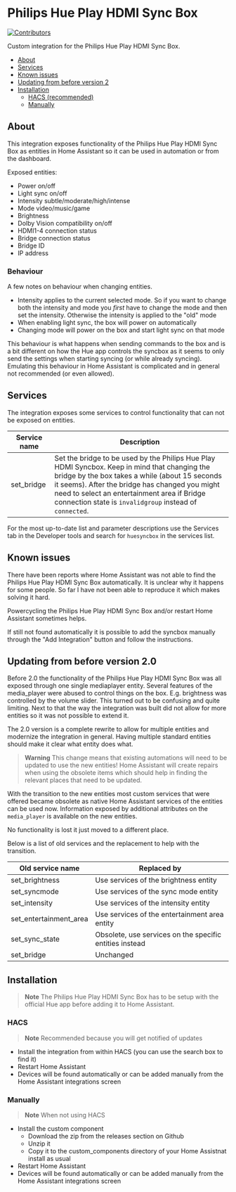 # Philips Hue Play HDMI Sync Box

[![Contributors](https://img.shields.io/github/contributors/mvdwetering/huesyncbox.svg)](https://github.com/mvdwetering/huesyncbox/graphs/contributors)

Custom integration for the Philips Hue Play HDMI Sync Box.

- [About](#about)
- [Services](#services)
- [Known issues](#known-issues)
- [Updating from before version 2](#updating-from-before-version-20)
- [Installation](#installation)
  - [HACS (recommended)](#hacs)
  - [Manually](#manually)

## About

This integration exposes functionality of the Philips Hue Play HDMI Sync Box as entities in Home Assistant so it can be used in automation or from the dashboard.

Exposed entities:

* Power on/off
* Light sync on/off
* Intensity subtle/moderate/high/intense
* Mode video/music/game
* Brightness
* Dolby Vision compatibility on/off
* HDMI1-4 connection status
* Bridge connection status
* Bridge ID
* IP address

### Behaviour

A few notes on behaviour when changing entities.

* Intensity applies to the current selected mode. So if you want to change both the intensity and mode you _first_ have to change the mode and then set the intensity. Otherwise the intensity is applied to the "old" mode
* When enabling light sync, the box will power on automatically
* Changing mode will power on the box and start light sync on that mode

This behaviour is what happens when sending commands to the box and is a bit different on how the Hue app controls the syncbox as it seems to only send the settings when starting syncing (or while already syncing). Emulating this behaviour in Home Assistant is complicated and in general not recommended (or even allowed).


## Services

The integration exposes some services to control functionality that can not be exposed on entities.

| Service name | Description |
|---|---|
| set_bridge | Set the bridge to be used by the Philips Hue Play HDMI Syncbox. Keep in mind that changing the bridge by the box takes a while (about 15 seconds it seems). After the bridge has changed you might need to select an entertainment area if Bridge connection state is `invalidgroup` instead of `connected`. |

For the most up-to-date list and parameter descriptions use the Services tab in the Developer tools and search for `huesyncbox` in the services list.


## Known issues

There have been reports where Home Assistant was not able to find the Philips Hue Play HDMI Sync Box automatically.
It is unclear why it happens for some people. So far I have not been able to reproduce it which makes solving it hard.

Powercycling the Philips Hue Play HDMI Sync Box and/or restart Home Assistant sometimes helps.

If still not found automatically it is possible to add the syncbox manually through the "Add Integration" button and follow the instructions.


## Updating from before version 2.0

Before 2.0 the functionality of the Philips Hue Play HDMI Sync Box was all exposed through one single mediaplayer entity. Several features of the media_player were abused to control things on the box. E.g. brightness was controlled by the volume slider. This turned out to be confusing and quite limiting. Next to that the way the integration was built did not allow for more entities so it was not possible to extend it. 

The 2.0 version is a complete rewrite to allow for multiple entities and modernize the integration in general. Having multiple standard entities should make it clear what entity does what.

> **Warning**
> This change means that existing automations will need to be updated to use the new entities!
> Home Assistant will create repairs when using the obsolete items which should help in finding the relevant places that need to be updated.

With the transition to the new entities most custom services that were offered became obsolete as native Home Assistant services of the entities can be used now. 
Information exposed by additional attributes on the `media_player` is available on the new entities.

No functionality is lost it just moved to a different place.

Below is a list of old services and the replacement to help with the transition.

| Old service name | Replaced by |
|---|---|
| set_brightness | Use services of the brightness entity |
| set_syncmode | Use services of the sync mode entity |
| set_intensity | Use services of the intensity entity |
| set_entertainment_area | Use services of the entertainment area entity |
| set_sync_state | Obsolete, use services on the specific entities instead |
| set_bridge | Unchanged |


## Installation

> **Note**
> The Philips Hue Play HDMI Sync Box has to be setup with the official Hue app before adding it to Home Assistant.

### HACS

> **Note** Recommended because you will get notified of updates

* Install the integration from within HACS (you can use the search box to find it)
* Restart Home Assistant
* Devices will be found automatically or can be added manually from the Home Assistant integrations screen

### Manually

> **Note**
> When not using HACS

* Install the custom component
  * Download the zip from the releases section on Github
  * Unzip it
  * Copy it to the custom_components directory of your Home Assistnat install as usual
* Restart Home Assistant
* Devices will be found automatically or can be added manually from the Home Assistant integrations screen

